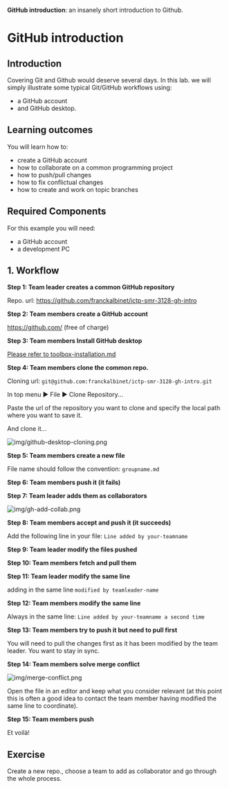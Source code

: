 **GitHub introduction**: an insanely short introduction to Github.

# GitHub introduction

## Introduction
Covering Git and Github would deserve several days. In this lab. we will simply illustrate some typical Git/GitHub workflows using:

* a GitHub account
* and GitHub desktop.


## Learning outcomes

You will learn how to:
* create a GitHub account
* how to collaborate on a common programming project
* how to push/pull changes
* how to fix conflictual changes
* how to create and work on topic branches

## Required Components

For this example you will need:

- a GitHub account
- a development PC


## 1. Workflow


**Step 1: Team leader creates a common GitHub repository**

Repo. url: https://github.com/franckalbinet/ictp-smr-3128-gh-intro

**Step 2: Team members create a GitHub account**

https://github.com/ (free of charge)

**Step 3: Team members Install GitHub desktop**
 
[Please refer to toolbox-installation.md](toolbox-installation.md)

**Step 4: Team members clone the common repo.**

Cloning url: `git@github.com:franckalbinet/ictp-smr-3128-gh-intro.git`

In top menu ► File ► Clone Repository...

Paste the url  of the repository you want to clone and specify the local path where you want to save it.

And clone it...

![img/github-desktop-cloning.png](http://i.imgur.com/LkM6asK.png)

**Step 5: Team members create a new file**

File name should follow the convention: `groupname.md`

**Step 6: Team members push it (it fails)**

**Step 7: Team leader adds them as collaborators**

![img/gh-add-collab.png](http://i.imgur.com/mNWGOp7.png)

**Step 8: Team members accept and push it (it succeeds)**

Add the following line in your file: `Line added by your-teamname`

**Step 9: Team leader modify the files pushed**

**Step 10: Team members fetch and pull them**

**Step 11: Team leader modify the same line**

adding in the same line `modified by teamleader-name`

**Step 12: Team members modify the same line**

Always in the same line: `Line added by your-teamname a second time`

**Step 13: Team members try to push it but need to pull first**

You will need to pull the changes first as it has been modified by the team leader. You want to stay in sync. 

**Step 14: Team members solve merge conflict**

![img/merge-conflict.png](http://i.imgur.com/2cDov13.png)

Open the file in an editor and keep what you consider relevant (at this point this is often a good idea to contact the team member having modified the same line to coordinate).

**Step 15: Team members push**

Et voilà!

## Exercise
Create a new repo., choose a team to add as collaborator and go through the whole process.
